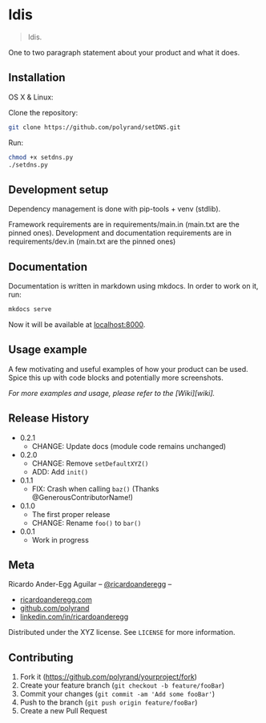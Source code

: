 # ldis
> ldis.

One to two paragraph statement about your product and what it does.

## Installation

OS X & Linux:

Clone the repository:

```sh
git clone https://github.com/polyrand/setDNS.git
```

Run:

```sh
chmod +x setdns.py
./setdns.py
```

## Development setup

Dependency management is done with pip-tools + venv (stdlib).

Framework requirements are in requirements/main.in (main.txt are the pinned ones). Development and documentation requirements are in requirements/dev.in (main.txt are the pinned ones)

## Documentation

Documentation is written in markdown using mkdocs. In order to work on it, run:

```sh
mkdocs serve
```

Now it will be available at [localhost:8000](localhost:8000).

## Usage example

A few motivating and useful examples of how your product can be used. Spice this up with code blocks and potentially more screenshots.

_For more examples and usage, please refer to the [Wiki][wiki]._

## Release History

* 0.2.1
    * CHANGE: Update docs (module code remains unchanged)
* 0.2.0
    * CHANGE: Remove `setDefaultXYZ()`
    * ADD: Add `init()`
* 0.1.1
    * FIX: Crash when calling `baz()` (Thanks @GenerousContributorName!)
* 0.1.0
    * The first proper release
    * CHANGE: Rename `foo()` to `bar()`
* 0.0.1
    * Work in progress

## Meta


Ricardo Ander-Egg Aguilar – [@ricardoanderegg](https://twitter.com/ricardoanderegg) –

- [ricardoanderegg.com](http://ricardoanderegg.com/)
- [github.com/polyrand](https://github.com/polyrand/)
- [linkedin.com/in/ricardoanderegg](http://linkedin.com/in/ricardoanderegg)

Distributed under the XYZ license. See ``LICENSE`` for more information.

## Contributing

1. Fork it (<https://github.com/polyrand/yourproject/fork>)
2. Create your feature branch (`git checkout -b feature/fooBar`)
3. Commit your changes (`git commit -am 'Add some fooBar'`)
4. Push to the branch (`git push origin feature/fooBar`)
5. Create a new Pull Request

